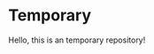 <html>
<head>
</head>
<body>
<h1>Temporary</h1>
  <span>Hello, this is an temporary repository!</span>
</body>
</html>
